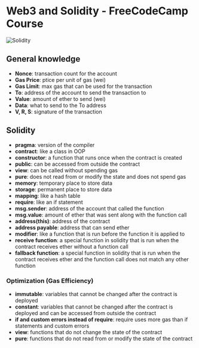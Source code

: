 # Web3 and Solidity - FreeCodeCamp Course

[comment]: <> (Add a solidity image here :https://www.criptonoticias.com/wp-content/uploads/2021/02/solidity-lenguaje-programacion-actualizacion.jpg)

![Solidity](https://www.criptonoticias.com/wp-content/uploads/2021/02/solidity-lenguaje-programacion-actualizacion.jpg)

## General knowledge

- **Nonce**: transaction count for the account
- **Gas Price**: ptice per unit of gas (wei)
- **Gas Limit**: max gas that can be used for the transaction
- **To**: address of the account to send the transaction to
- **Value**: amount of ether to send (wei)
- **Data**: what to send to the To address
- **V, R, S**: signature of the transaction

## Solidity

- **pragma**: version of the compiler
- **contract**: like a class in OOP
- **constructor**: a function that runs once when the contract is created
- **public**: can be accessed from outside the contract
- **view**: can be called without spending gas
- **pure**: does not read from or modify the state and does not spend gas
- **memory**: temporary place to store data
- **storage**: permanent place to store data
- **mapping**: like a hash table
- **require**: like an if statement
- **msg.sender**: address of the account that called the function
- **msg.value**: amount of ether that was sent along with the function call
- **address(this)**: address of the contract
- **address payable**: address that can send ether
- **modifier**: like a function that is run before the function it is applied to
- **receive function**: a special function in solidity that is run when the contract receives ether without a function call
- **fallback function**: a special function in solidity that is run when the contract receives ether and the function call does not match any other function

### Optimization (Gas Efficiency)

- **immutable**: variables that cannot be changed after the contract is deployed
- **constant**: variables that cannot be changed after the contract is deployed and can be accessed from outside the contract
- **if and custom errors instead of require**: require uses more gas than if statements and custom errors
- **view**: functions that do not change the state of the contract
- **pure**: functions that do not read from or modify the state of the contract
